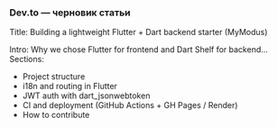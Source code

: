 ### Dev.to — черновик статьи

Title: Building a lightweight Flutter + Dart backend starter (MyModus)

Intro: Why we chose Flutter for frontend and Dart Shelf for backend...
Sections:
- Project structure
- i18n and routing in Flutter
- JWT auth with dart_jsonwebtoken
- CI and deployment (GitHub Actions + GH Pages / Render)
- How to contribute
